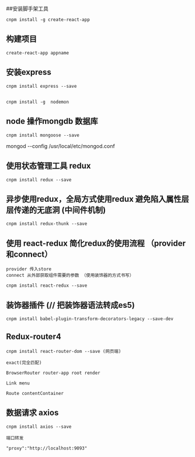##安装脚手架工具

    cnpm install -g create-react-app


## 构建项目

    create-react-app appname

## 安装express

    cnpm install express --save

##
    cnpm install -g  nodemon

## node 操作mongdb 数据库
    cnpm install mongoose --save

mongod --config /usr/local/etc/mongod.conf

## 使用状态管理工具 redux

    cnpm install redux --save

## 异步使用redux，全局方式使用redux 避免陷入属性层层传递的无底洞 (中间件机制)

    cnpm install redux-thunk --save

## 使用 react-redux   简化redux的使用流程 （provider和connect）

    provider 传入store
    connect 从外部获取组件需要的参数 （使用装饰器的方式书写）

    cnpm install react-redux --save

## 装饰器插件  (// 把装饰器语法转成es5)
    cnpm install babel-plugin-transform-decorators-legacy --save-dev


## Redux-router4

    cnpm install react-router-dom --save (网页端)

    exact(完全匹配)

    BrowserRouter router-app root render

    Link menu

    Route contentContainer


## 数据请求 axios

    cnpm install axios --save 

    端口转发

    "proxy":"http://localhost:9093"


